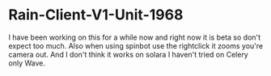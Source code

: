 # Rain-Client-V1-Unit-1968

I have been working on this for a while now and right now it is beta so don't expect too much. Also when using spinbot use the rightclick it zooms you're camera out. And I don't think it works on solara I haven't tried on Celery only Wave.

